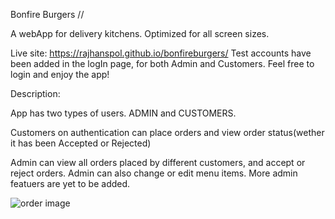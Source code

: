 Bonfire Burgers //

A webApp for delivery kitchens. Optimized for all screen sizes.

Live site: https://rajhanspol.github.io/bonfireburgers/
Test accounts have been added in the logIn page, for both Admin and Customers. Feel free to login and enjoy the app!

Description:

App has two types of users. ADMIN and CUSTOMERS.

Customers on authentication can place orders and view order status(wether it has been Accepted or Rejected)

Admin can view all orders placed by different customers, and accept or reject orders. Admin can also change or edit menu items. More admin featuers are yet to be added.


<img src="../src/img/orderSnip.png" alt="order image" />
